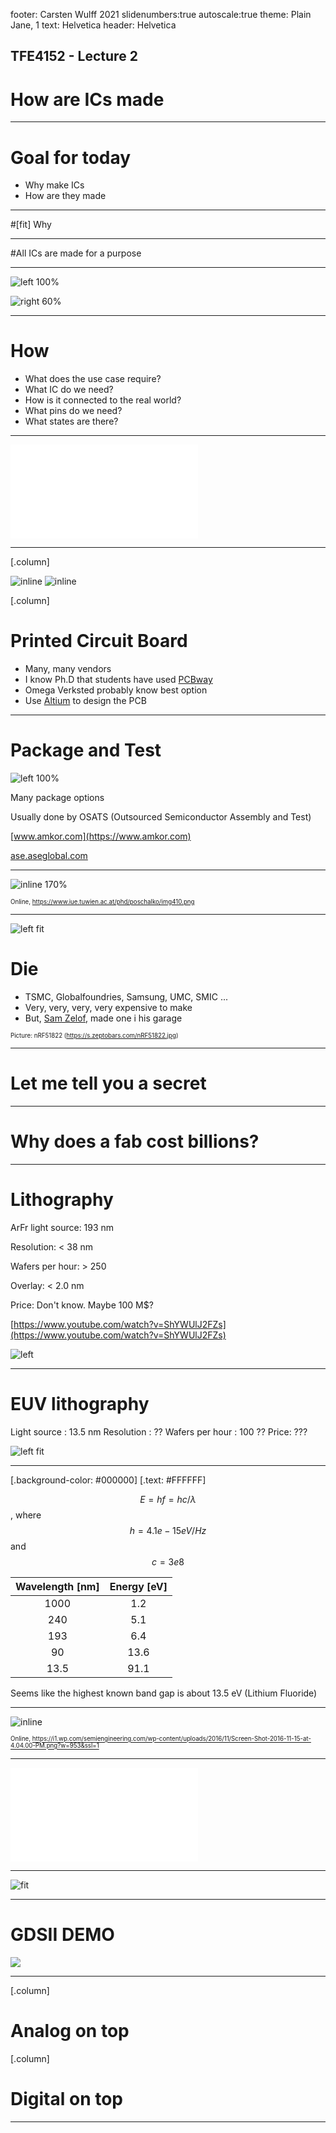 footer: Carsten Wulff 2021
slidenumbers:true
autoscale:true
theme: Plain Jane, 1
text:  Helvetica
header:  Helvetica

## TFE4152 - Lecture 2
# How are ICs made

---

# Goal for today

* Why make ICs
* How are they made

---

#[fit] Why

---

#All ICs are made for a purpose

---

![left 100%](../media/lindens_handbook_of_batteries.png)

![right 60%](../media/charge_graph.png)

---
# How

- What does the use case require?
- What IC do we need?
- How is it connected to the real world?
- What pins do we need?
- What states are there?

---

![fit](../media/ch4.pdf)

---


[.column]

![inline](../media/l2_sch.png)
![inline](../media/l2_pcb.png)

[.column]

# Printed Circuit Board
- Many, many vendors 
- I know Ph.D that students have used [PCBway](https://www.pcbway.com/)
- Omega Verksted probably know best option
- Use [Altium](https://www.altium.com) to design the PCB 

---

# Package and Test

![left 100%](../media/MQFP.png)

Many package options

Usually done by OSATS (Outsourced Semiconductor Assembly and Test)

[www.amkor.com](https://www.amkor.com)

[ase.aseglobal.com](https://ase.aseglobal.com)

---

![inline 170%](https://www.iue.tuwien.ac.at/phd/poschalko/img410.png) 

<sub><sub>Online, https://www.iue.tuwien.ac.at/phd/poschalko/img410.png</sub></sub>

---

![left fit](https://s.zeptobars.com/nRF51822.jpg) 

# Die

- TSMC, Globalfoundries, Samsung, UMC, SMIC ...
- Very, very, very, very expensive to make
- But, [Sam Zelof](https://www.youtube.com/watch?v=IS5ycm7VfXg&t=3), made one i
  his garage





<sub><sub>Picture: nRF51822 (https://s.zeptobars.com/nRF51822.jpg)</sub></sub> 

---

# Let me tell you a secret

---

# Why does a fab cost billions?

---
# Lithography

ArFr light source: 193 nm

Resolution: < 38 nm

Wafers per hour: > 250

Overlay: < 2.0 nm

Price: Don't know. Maybe 100 M$?

[https://www.youtube.com/watch?v=ShYWUlJ2FZs](https://www.youtube.com/watch?v=ShYWUlJ2FZs)

![left](https://www.asml.com/-/media/asml/images/products/duv-lithography-systems/twinscan-nxt1970ci.png?mw=1200&hash=192BA48B205DA9E3CC048A897327E8DF)


---

# EUV lithography

Light source : 13.5 nm
Resolution : ??
Wafers per hour : 100 ??
Price: ???

![left fit](https://www.elinfor.com/article/E/U/EUV%20lithography%20machines%20of%20ASML.jpg)

---
[.background-color: #000000]
[.text: #FFFFFF]


$$E = hf = hc/\lambda$$, where $$h = 4.1e-15 eV/Hz$$ and $$ c = 3e8$$

| Wavelength [nm] | Energy [eV] |
| :---:           | :---:       |
| 1000            | 1.2         |
| 240             | 5.1         |
| 193             | 6.4         |
| 90              | 13.6        |
| 13.5            | 91.1        |

Seems like the highest known band gap is about 13.5 eV (Lithium Fluoride) 

---

![inline ](https://i1.wp.com/semiengineering.com/wp-content/uploads/2016/11/Screen-Shot-2016-11-15-at-4.04.00-PM.png?w=953&ssl=1)

<sub><sub>Online, https://i1.wp.com/semiengineering.com/wp-content/uploads/2016/11/Screen-Shot-2016-11-15-at-4.04.00-PM.png?w=953&ssl=1</sub></sub>

---

![fit](../media/euv_litho.pdf)

---

![fit](https://s.zeptobars.com/nRF51822.jpg) 

---

# GDSII DEMO

![](../media/klayout.png) 

---

[.column]
# Analog on top



[.column]

# Digital on top

---
